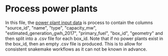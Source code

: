 # Process power plants

In this file, the [power plant input data](../download/powerplants.md) is process to contain the columns
"source_id", "name", "type", "capacity_mw", "estimated_generation_gwh_2017", "primary_fuel", "box_id", "geometry" and
then split into a .csv file for each box_id. Note that if no power plants exist in the box_id, then an empty .csv file is
produced. This is to allow for consistent snakemake workflows as it can not be known in advance.
